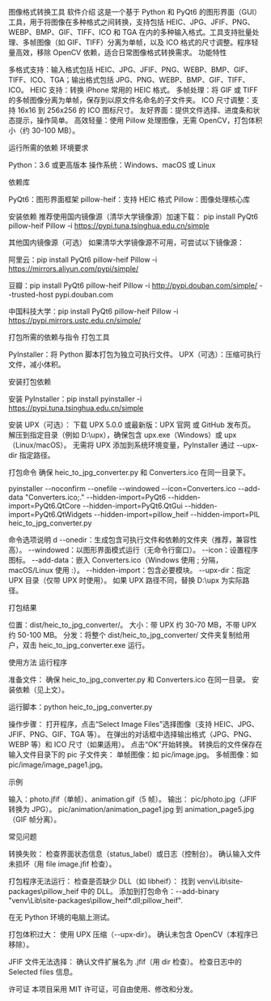 图像格式转换工具
软件介绍
这是一个基于 Python 和 PyQt6 的图形界面（GUI）工具，用于将图像在多种格式之间转换，支持包括 HEIC、JPG、JFIF、PNG、WEBP、BMP、GIF、TIFF、ICO 和 TGA 在内的多种输入格式。工具支持批量处理、多帧图像（如 GIF、TIFF）分离为单帧，以及 ICO 格式的尺寸调整。程序轻量高效，移除 OpenCV 依赖，适合日常图像格式转换需求。
功能特性

多格式支持：输入格式包括 HEIC、JPG、JFIF、PNG、WEBP、BMP、GIF、TIFF、ICO、TGA；输出格式包括 JPG、PNG、WEBP、BMP、GIF、TIFF、ICO。
HEIC 支持：转换 iPhone 常用的 HEIC 格式。
多帧处理：将 GIF 或 TIFF 的多帧图像分离为单帧，保存到以原文件名命名的子文件夹。
ICO 尺寸调整：支持 16x16 到 256x256 的 ICO 图标尺寸。
友好界面：提供文件选择、进度条和状态提示，操作简单。
高效轻量：使用 Pillow 处理图像，无需 OpenCV，打包体积小（约 30-100 MB）。

运行所需的依赖
环境要求

Python：3.6 或更高版本
操作系统：Windows、macOS 或 Linux

依赖库

PyQt6：图形界面框架
pillow-heif：支持 HEIC 格式
Pillow：图像处理核心库

安装依赖
推荐使用国内镜像源（清华大学镜像源）加速下载：
pip install PyQt6 pillow-heif Pillow -i https://pypi.tuna.tsinghua.edu.cn/simple

其他国内镜像源（可选）
如果清华大学镜像源不可用，可尝试以下镜像源：

阿里云：pip install PyQt6 pillow-heif Pillow -i https://mirrors.aliyun.com/pypi/simple/


豆瓣：pip install PyQt6 pillow-heif Pillow -i http://pypi.douban.com/simple/ --trusted-host pypi.douban.com


中国科技大学：pip install PyQt6 pillow-heif Pillow -i https://pypi.mirrors.ustc.edu.cn/simple/



打包所需的依赖与指令
打包工具

PyInstaller：将 Python 脚本打包为独立可执行文件。
UPX（可选）：压缩可执行文件，减小体积。

安装打包依赖

安装 PyInstaller：pip install pyinstaller -i https://pypi.tuna.tsinghua.edu.cn/simple


安装 UPX（可选）：
下载 UPX 5.0.0 或最新版：UPX 官网 或 GitHub 发布页。
解压到指定目录（例如 D:\upx），确保包含 upx.exe（Windows）或 upx（Linux/macOS）。
无需将 UPX 添加到系统环境变量，PyInstaller 通过 --upx-dir 指定路径。



打包命令
确保 heic_to_jpg_converter.py 和 Converters.ico 在同一目录下。


pyinstaller --noconfirm --onefile --windowed --icon=Converters.ico --add-data "Converters.ico;." --hidden-import=PyQt6 --hidden-import=PyQt6.QtCore --hidden-import=PyQt6.QtGui --hidden-import=PyQt6.QtWidgets --hidden-import=pillow_heif --hidden-import=PIL heic_to_jpg_converter.py


命令选项说明
d
--onedir：生成包含可执行文件和依赖的文件夹（推荐，兼容性高）。
--windowed：以图形界面模式运行（无命令行窗口）。
--icon：设置程序图标。
--add-data：嵌入 Converters.ico（Windows 使用 ; 分隔，macOS/Linux 使用 :）。
--hidden-import：包含必要模块。
--upx-dir：指定 UPX 目录（仅带 UPX 时使用）。
如果 UPX 路径不同，替换 D:\upx 为实际路径。

打包结果

位置：dist/heic_to_jpg_converter/。
大小：带 UPX 约 30-70 MB，不带 UPX 约 50-100 MB。
分发：将整个 dist/heic_to_jpg_converter/ 文件夹复制给用户，双击 heic_to_jpg_converter.exe 运行。

使用方法
运行程序

准备文件：
确保 heic_to_jpg_converter.py 和 Converters.ico 在同一目录。
安装依赖（见上文）。


运行脚本：python heic_to_jpg_converter.py


操作步骤：
打开程序，点击“Select Image Files”选择图像（支持 HEIC、JPG、JFIF、PNG、GIF、TGA 等）。
在弹出的对话框中选择输出格式（JPG、PNG、WEBP 等）和 ICO 尺寸（如果适用）。
点击“OK”开始转换。
转换后的文件保存在输入文件目录下的 pic 子文件夹：
单帧图像：如 pic/image.jpg。
多帧图像：如 pic/image/image_page1.jpg。





示例

输入：photo.jfif（单帧）、animation.gif（5 帧）。
输出：
pic/photo.jpg（JFIF 转换为 JPG）。
pic/animation/animation_page1.jpg 到 animation_page5.jpg（GIF 帧分离）。



常见问题

转换失败：
检查界面状态信息（status_label）或日志（控制台）。
确认输入文件未损坏（用 file image.jfif 检查）。


打包程序无法运行：
检查是否缺少 DLL（如 libheif）：
找到 venv\Lib\site-packages\pillow_heif 中的 DLL。
添加到打包命令：--add-binary "venv\Lib\site-packages\pillow_heif\*.dll;pillow_heif".


在无 Python 环境的电脑上测试。


打包体积过大：
使用 UPX 压缩（--upx-dir）。
确认未包含 OpenCV（本程序已移除）。


JFIF 文件无法选择：
确认文件扩展名为 .jfif（用 dir 检查）。
检查日志中的 Selected files 信息。



许可证
本项目采用 MIT 许可证，可自由使用、修改和分发。
